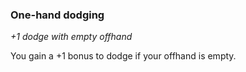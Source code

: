 
### One-hand dodging

_+1 dodge with empty offhand_

You gain a +1 bonus to dodge if your offhand is empty.
